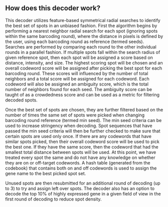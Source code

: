 ## How does this decoder work?

This decoder utilizes feature-based symmetrical radial searches to identify the best set of spots in an unbiased fashion. First the algorithm begins by performing a nearest neighbor radial search for each spot (ignoring spots within the same barcoding round), where the distance in pixels is defined by the user, using each barcoding round as reference (termed seeds). Searches are performed by comparing each round to the other individual rounds in a parallel fashion. If multiple spots fall within the search radius of given reference spot, then each spot will be assigned a score based on distance, intensity, and size. The highest scoring spot will be chosen and an overall codeword score will be assigned after picking the best spot for each barcoding round. These scores will influenced by the number of total neighbors and a total score will be assigned for each codeword. Each codeword will also be assigned an ambiguity score, which is the total number of neighbors found for each seed. The ambiguity score can be taught of as a crowdedness score and can be used as a metric for filtering decoded spots.

Once the best set of spots are chosen, they are further filtered based on the number of times the same set of spots were picked when changing barcoding round reference (termed min seed). The min seed criteria can be used to increase stringency when decoding. Spot sequences that have passed the min seed criteria will then be further checked to make sure that certain spots are used only once. If there are any codewords that have similar spots picked, then their overall codeword score will be used to pick the best one. If they have the same score, then the codeword that had the smallest total distance between spots will be used. At this point, we have treated every spot the same and do not have any knowledge on whether they are on or off-target codewords. A hash table (generated from the codebook) that contains both on and off codewords is used to assign the gene name to the best picked spot set. 

Unused spots are then resubmitted for an additional round of decoding (up to 3) to try and assign left over spots. The decoder also has an option to decode the top 10% of highly expressed gene in a given field of view in the first round of decoding to reduce spot density. 

